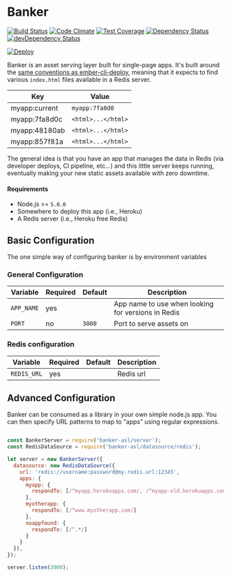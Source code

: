# Banker

[![Build Status](https://travis-ci.org/mike-north/banker.svg?branch=master)](https://travis-ci.org/mike-north/banker)
[![Code Climate](https://codeclimate.com/github/mike-north/banker/badges/gpa.svg)](https://codeclimate.com/github/mike-north/banker)
[![Test Coverage](https://codeclimate.com/github/mike-north/banker/badges/coverage.svg)](https://codeclimate.com/github/mike-north/banker/coverage)
[![Dependency Status](https://david-dm.org/mike-north/banker.svg)](https://david-dm.org/mike-north/banker)
[![devDependency Status](https://david-dm.org/mike-north/banker/dev-status.svg)](https://david-dm.org/mike-north/banker#info=devDependencies)

[![Deploy](https://www.herokucdn.com/deploy/button.png)](https://heroku.com/deploy?template=https%3A%2F%2Fgithub.com%2Fmike-north%2Fbanker%2Ftree%2Fmaster)


Banker is an asset serving layer built for single-page apps. It's built around the [same conventions as ember-cli-deploy](https://www.npmjs.com/package/ember-cli-deploy), meaning that it expects to find various `index.html` files available in a Redis server. 

Key               | Value
------------------|----------
myapp:current     | `myapp:7fa8d0`
myapp:7fa8d0c     | `<html>...</html>`
myapp:48180ab     | `<html>...</html>`
myapp:857f81a     | `<html>...</html>`

The general idea is that you have an app that manages the data in Redis (via developer deploys, CI pipeline, etc...) and this little server keeps running, eventually making your new static assets available with zero downtime.

#### Requirements
* Node.js >= `5.0.0`
* Somewhere to deploy this app (i.e., Heroku)
* A Redis server (i.e., Heroku free Redis)

## Basic Configuration

The one simple way of configuring banker is by environment variables

### General Configuration

 Variable         | Required | Default       | Description
------------------|----------|---------------|------------------------
`APP_NAME`        | yes      |               | App name to use when looking for versions in Redis
`PORT`            | no       | `3000`        | Port to serve assets on

### Redis configuration

 Variable              | Required | Default       | Description
-----------------------|----------|---------------|------------------------
`REDIS_URL`            | yes      |               | Redis url

## Advanced Configuration

Banker can be consumed as a library in your own simple node.js app. You can then specify URL patterns to map to "apps" using regular expressions.

```js

const BankerServer = require('banker-asl/server');
const RedisDataSource = require('banker-asl/datasource/redis');

let server = new BankerServer({
  datasource: new RedisDataSource({
    url: 'redis://username:password@my.redis.url:12345',
    apps: {
      myapp: {
        respondTo: [/^myapp.herokuapps.com/, /^myapp-old.herokuapps.com/]
      },
      myotherapp: {
        respondTo: [/^www.myotherapp.com/]
      },
      noappfound: {
        respondTo: [/^.*/]
      }
    }
  }),
});

server.listen(3000);

```
